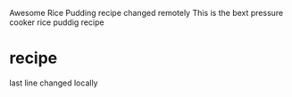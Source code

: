 Awesome Rice Pudding recipe
changed remotely
This is the bext pressure cooker rice puddig recipe
# recipe
last line changed locally
